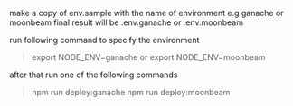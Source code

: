 make a copy of env.sample with the name of environment e.g ganache or moonbeam
final result will be .env.ganache or .env.moonbeam

run following command to specify the environment
> export NODE_ENV=ganache or export NODE_ENV=moonbeam

after that run one of the following commands
> npm run deploy:ganache
> npm run deploy:moonbeam
